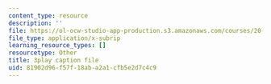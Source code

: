 ```yaml
---
content_type: resource
description: ''
file: https://ol-ocw-studio-app-production.s3.amazonaws.com/courses/20-219-becoming-the-next-bill-nye-writing-and-hosting-the-educational-show-january-iap-2015/81902d96f57f18aba2a1cfb5e2d7c4c9_VQi6t2NfWig.srt
file_type: application/x-subrip
learning_resource_types: []
resourcetype: Other
title: 3play caption file
uid: 81902d96-f57f-18ab-a2a1-cfb5e2d7c4c9
---
```

